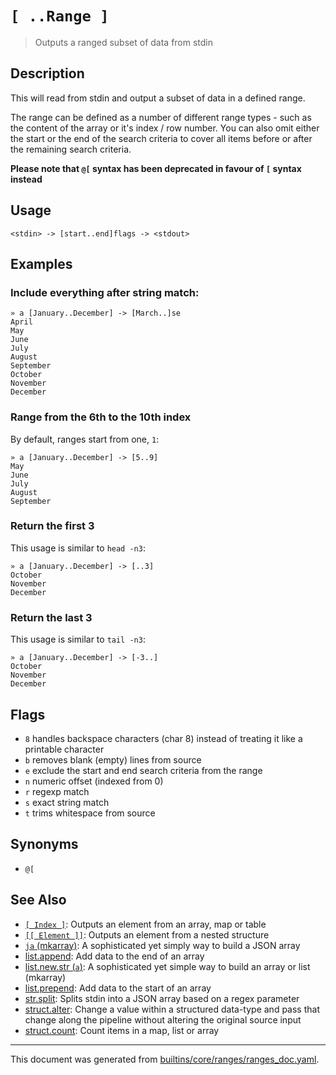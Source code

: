 # `[ ..Range ]`

> Outputs a ranged subset of data from stdin

## Description

This will read from stdin and output a subset of data in a defined range.

The range can be defined as a number of different range types - such as the
content of the array or it's index / row number. You can also omit either
the start or the end of the search criteria to cover all items before or
after the remaining search criteria.

**Please note that `@[` syntax has been deprecated in favour of `[` syntax
instead**

## Usage

```
<stdin> -> [start..end]flags -> <stdout>
```

## Examples

### Include everything after string match:

```
» a [January..December] -> [March..]se
April
May
June
July
August
September
October
November
December
```

### Range from the 6th to the 10th index

By default, ranges start from one, `1`:

```
» a [January..December] -> [5..9]
May
June
July
August
September
```

### Return the first 3

This usage is similar to `head -n3`:

```
» a [January..December] -> [..3]
October
November
December
```

### Return the last 3

This usage is similar to `tail -n3`:

```
» a [January..December] -> [-3..]
October
November
December
```

## Flags

* `8`
    handles backspace characters (char 8) instead of treating it like a printable character
* `b`
    removes blank (empty) lines from source
* `e`
    exclude the start and end search criteria from the range
* `n`
    numeric offset (indexed from 0)
* `r`
    regexp match
* `s`
    exact string match
* `t`
    trims whitespace from source

## Synonyms

* `@[`


## See Also

* [`[ Index ]`](../parser/item-index.md):
  Outputs an element from an array, map or table
* [`[[ Element ]]`](../parser/element.md):
  Outputs an element from a nested structure
* [`ja` (mkarray)](../commands/ja.md):
  A sophisticated yet simply way to build a JSON array
* [list.append](../commands/append.md):
  Add data to the end of an array
* [list.new.str (`a`)](../commands/a.md):
  A sophisticated yet simple way to build an array or list (mkarray)
* [list.prepend](../commands/prepend.md):
  Add data to the start of an array
* [str.split](../commands/jsplit.md):
  Splits stdin into a JSON array based on a regex parameter
* [struct.alter](../commands/alter.md):
  Change a value within a structured data-type and pass that change along the pipeline without altering the original source input
* [struct.count](../commands/count.md):
  Count items in a map, list or array

<hr/>

This document was generated from [builtins/core/ranges/ranges_doc.yaml](https://github.com/lmorg/murex/blob/master/builtins/core/ranges/ranges_doc.yaml).
